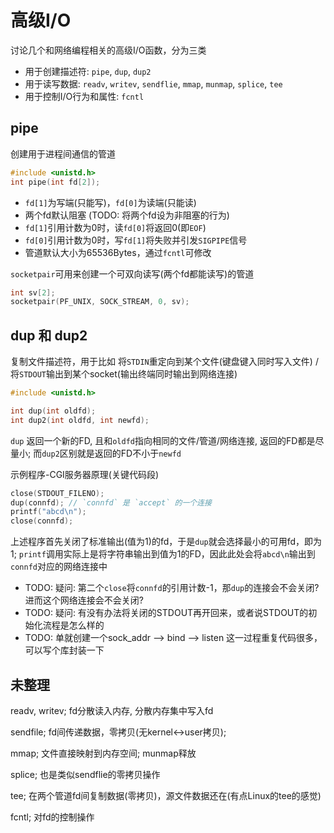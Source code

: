 # 高级I/O

讨论几个和网络编程相关的高级I/O函数，分为三类
- 用于创建描述符: `pipe`, `dup`, `dup2`
- 用于读写数据: `readv`, `writev`, `sendflie`, `mmap`, `munmap`, `splice`, `tee`
- 用于控制I/O行为和属性: `fcntl`

## pipe

创建用于进程间通信的管道

```c
#include <unistd.h>
int pipe(int fd[2]);
```

- `fd[1]`为写端(只能写)，`fd[0]`为读端(只能读)
- 两个fd默认阻塞 (TODO: 将两个fd设为非阻塞的行为)
- `fd[1]`引用计数为0时，读`fd[0]`将返回0(即`EOF`)
- `fd[0]`引用计数为0时，写`fd[1]`将失败并引发`SIGPIPE`信号
- 管道默认大小为65536Bytes，通过`fcntl`可修改

`socketpair`可用来创建一个可双向读写(两个fd都能读写)的管道
```c
int sv[2];
socketpair(PF_UNIX, SOCK_STREAM, 0, sv);
```

## dup 和 dup2

复制文件描述符，用于比如 将`STDIN`重定向到某个文件(键盘键入同时写入文件) / 将`STDOUT`输出到某个socket(输出终端同时输出到网络连接)

```c
#include <unistd.h>

int dup(int oldfd);
int dup2(int oldfd, int newfd);
```

`dup` 返回一个新的FD, 且和`oldfd`指向相同的文件/管道/网络连接, 返回的FD都是尽量小; 而`dup2`区别就是返回的FD不小于`newfd`

示例程序-CGI服务器原理(关键代码段)
```c
close(STDOUT_FILENO);
dup(connfd); // `connfd` 是 `accept` 的一个连接
printf("abcd\n");
close(connfd);
```

上述程序首先关闭了标准输出(值为1)的fd，于是`dup`就会选择最小的可用fd，即为1; `printf`调用实际上是将字符串输出到值为1的FD，因此此处会将`abcd\n`输出到`connfd`对应的网络连接中

- TODO: 疑问: 第二个`close`将`connfd`的引用计数-1，那`dup`的连接会不会关闭? 进而这个网络连接会不会关闭?
- TODO: 疑问: 有没有办法将关闭的STDOUT再开回来，或者说STDOUT的初始化流程是怎么样的
- TODO: 单就创建一个sock_addr --> bind --> listen 这一过程重复代码很多，可以写个库封装一下

## 未整理

readv, writev; fd分散读入内存, 分散内存集中写入fd

sendfile; fd间传递数据，零拷贝(无kernel<->user拷贝);

mmap; 文件直接映射到内存空间; munmap释放

splice; 也是类似sendflie的零拷贝操作

tee; 在两个管道fd间复制数据(零拷贝)，源文件数据还在(有点Linux的tee的感觉)

fcntl; 对fd的控制操作